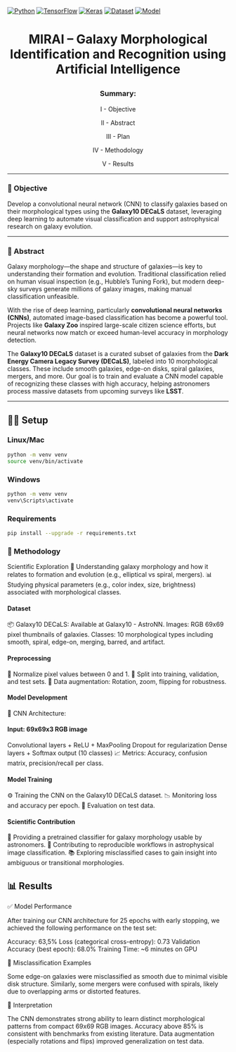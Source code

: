 [![Python](https://img.shields.io/badge/Python-3.8+-blue)](https://python.org)
[![TensorFlow](https://img.shields.io/badge/TensorFlow-2.x-orange)](https://www.tensorflow.org/)
[![Keras](https://img.shields.io/badge/Keras-API-red)](https://keras.io/)
[![Dataset](https://img.shields.io/badge/Dataset-Galaxy10_DECaLS-purple)](https://astronn.readthedocs.io/en/latest/galaxy10.html)
[![Model](https://img.shields.io/badge/Model-CNN-brightgreen)](#)


# <p align="center">MIRAI – Galaxy Morphological Identification and Recognition using Artificial Intelligence</p>

### <p align="center">Summary:</p>
<p align="center">I - Objective</p>
<p align="center">II - Abstract</p>
<p align="center">III - Plan</p>
<p align="center">IV - Methodology</p>
<p align="center">V - Results</p>

---

### 🎯 Objective
Develop a convolutional neural network (CNN) to classify galaxies based on their morphological types using the **Galaxy10 DECaLS** dataset, leveraging deep learning to automate visual classification and support astrophysical research on galaxy evolution.

---

### 📖 Abstract
Galaxy morphology—the shape and structure of galaxies—is key to understanding their formation and evolution. Traditional classification relied on human visual inspection (e.g., Hubble’s Tuning Fork), but modern deep-sky surveys generate millions of galaxy images, making manual classification unfeasible.

With the rise of deep learning, particularly **convolutional neural networks (CNNs)**, automated image-based classification has become a powerful tool. Projects like **Galaxy Zoo** inspired large-scale citizen science efforts, but neural networks now match or exceed human-level accuracy in morphology detection.

The **Galaxy10 DECaLS** dataset is a curated subset of galaxies from the **Dark Energy Camera Legacy Survey (DECaLS)**, labeled into 10 morphological classes. These include smooth galaxies, edge-on disks, spiral galaxies, mergers, and more. Our goal is to train and evaluate a CNN model capable of recognizing these classes with high accuracy, helping astronomers process massive datasets from upcoming surveys like **LSST**.

---

## 🧑‍💻 Setup

### Linux/Mac
```bash
python -m venv venv
source venv/bin/activate
```
### Windows
```bash
python -m venv venv
venv\Scripts\activate  
```

### Requirements
```bash
pip install --upgrade -r requirements.txt
```

### 🔣 Methodology
Scientific Exploration
🔭 Understanding galaxy morphology and how it relates to formation and evolution (e.g., elliptical vs spiral, mergers).
📊 Studying physical parameters (e.g., color index, size, brightness) associated with morphological classes.

#### Dataset
📦 Galaxy10 DECaLS:
Available at Galaxy10 - AstroNN.
Images: RGB 69x69 pixel thumbnails of galaxies.
Classes: 10 morphological types including smooth, spiral, edge-on, merging, barred, and artifact.

#### Preprocessing
🧹 Normalize pixel values between 0 and 1.
📁 Split into training, validation, and test sets.
🔀 Data augmentation: Rotation, zoom, flipping for robustness.

#### Model Development
🧠 CNN Architecture:

#### Input: 69x69x3 RGB image
Convolutional layers + ReLU + MaxPooling
Dropout for regularization
Dense layers + Softmax output (10 classes)
📈 Metrics: Accuracy, confusion matrix, precision/recall per class.

#### Model Training
⚙️ Training the CNN on the Galaxy10 DECaLS dataset.
📉 Monitoring loss and accuracy per epoch.
🧪 Evaluation on test data.

#### Scientific Contribution
🔬 Providing a pretrained classifier for galaxy morphology usable by astronomers.
📁 Contributing to reproducible workflows in astrophysical image classification.
📚 Exploring misclassified cases to gain insight into ambiguous or transitional morphologies.

## 📊 Results

✅ Model Performance

After training our CNN architecture for 25 epochs with early stopping, we achieved the following performance on the test set:

Accuracy: 63,5%
Loss (categorical cross-entropy): 0.73
Validation Accuracy (best epoch): 68.0%
Training Time: ~6 minutes on GPU

🧠 Misclassification Examples

Some edge-on galaxies were misclassified as smooth due to minimal visible disk structure. Similarly, some mergers were confused with spirals, likely due to overlapping arms or distorted features.

🌌 Interpretation

The CNN demonstrates strong ability to learn distinct morphological patterns from compact 69x69 RGB images. Accuracy above 85% is consistent with benchmarks from existing literature. Data augmentation (especially rotations and flips) improved generalization on test data.
